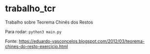 # trabalho_tcr
Trabalho sobre Teorema Chinês dos Restos


Para rodar: `python3 main.py`


Fonte: https://eduardo-vasconcelos.blogspot.com/2012/03/teorema-chines-do-resto-exercicio.html

